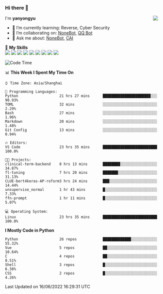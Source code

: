 ### Hi there 👋

<a href="#">
  <img align="right" src="https://github-readme-stats.vercel.app/api?username=yanyongyu&count_private=true&show_icons=true&bg_color=15,f2f7fd,E0EAFC" />
</a>

I'm **yanyongyu**

- 🌱 I’m currently learning: Reverse, Cyber Security
- 👯 I’m collaborating on: [NoneBot](https://github.com/nonebot), [QQ Bot](https://github.com/Mrs4s/go-cqhttp)
- 💬 Ask me about: [NoneBot](https://github.com/nonebot), [CAI](https://github.com/cscs181/CAI)

🌟 **My Skills**  
![](https://img.shields.io/badge/-Python-3e74a2?style=flat-square&logo=Python&logoColor=fff)
![](https://img.shields.io/badge/-Node.js-339933?style=flat-square&logo=Node.js&logoColor=fff)
![](https://img.shields.io/badge/-Vue-4fc08d?style=flat-square&logo=Vue.js&logoColor=fff)
![](https://img.shields.io/badge/-React-2d98ce?style=flat-square&logo=React&logoColor=fff)
![](https://img.shields.io/badge/-Docker-2496ED?style=flat-square&logo=Docker&logoColor=fff)
![](https://img.shields.io/badge/-Linux-000000?style=flat-square&logo=Linux&logoColor=fff)
![](https://img.shields.io/badge/-MySQL-4479A1?style=flat-square&logo=MySQL&logoColor=fff)
![](https://img.shields.io/badge/-Redis-DC382D?style=flat-square&logo=Redis&logoColor=fff)
![](https://img.shields.io/badge/-MongoDB-47A248?style=flat-square&logo=MongoDB&logoColor=fff)

<!--START_SECTION:waka-->
![Code Time](http://img.shields.io/badge/Code%20Time-0%20secs-blue)

📊 **This Week I Spent My Time On** 

```text
⌚︎ Time Zone: Asia/Shanghai

💬 Programming Languages: 
Python                   21 hrs 27 mins      ██████████████████████░░░   90.93% 
TOML                     32 mins             ░░░░░░░░░░░░░░░░░░░░░░░░░   2.29% 
Bash                     27 mins             ░░░░░░░░░░░░░░░░░░░░░░░░░   1.96% 
Markdown                 20 mins             ░░░░░░░░░░░░░░░░░░░░░░░░░   1.48% 
Git Config               13 mins             ░░░░░░░░░░░░░░░░░░░░░░░░░   0.94%

🔥 Editors: 
VS Code                  23 hrs 35 mins      █████████████████████████   100.0%

🐱‍💻 Projects: 
clinical-term-backend    8 hrs 13 mins       ████████░░░░░░░░░░░░░░░░░   34.87% 
fl-tuning                7 hrs 20 mins       ███████░░░░░░░░░░░░░░░░░░   31.13% 
CLUE-bert4keras-AP-roform3 hrs 24 mins       ███░░░░░░░░░░░░░░░░░░░░░░   14.44% 
unsupervise_normal       1 hr 43 mins        █░░░░░░░░░░░░░░░░░░░░░░░░   7.33% 
ffn-prompt               1 hr 11 mins        █░░░░░░░░░░░░░░░░░░░░░░░░   5.07%

💻 Operating System: 
Linux                    23 hrs 35 mins      █████████████████████████   100.0%

```

**I Mostly Code in Python** 

```text
Python                   26 repos            █████████████░░░░░░░░░░░░   55.32% 
Vue                      5 repos             ██░░░░░░░░░░░░░░░░░░░░░░░   10.64% 
C                        4 repos             ██░░░░░░░░░░░░░░░░░░░░░░░   8.51% 
Shell                    3 repos             █░░░░░░░░░░░░░░░░░░░░░░░░   6.38% 
CSS                      2 repos             █░░░░░░░░░░░░░░░░░░░░░░░░   4.26%

```



 Last Updated on 16/06/2022 16:29:31 UTC
<!--END_SECTION:waka-->
